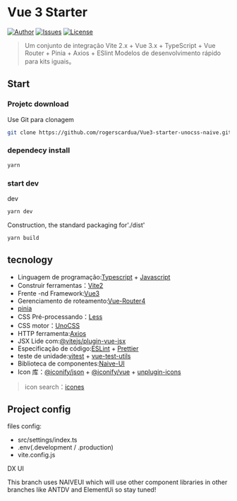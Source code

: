 # Vue 3 Starter

[![Author](https://img.shields.io/badge/Author-Wyatex-green)](https://github.com/Wyatex/)
[![Issues](https://img.shields.io/github/issues/Wyatex/Vue3-starter)](https://github.com/Wyatex/Vue3-starter/issues)
[![License](https://img.shields.io/badge/License-MIT-yellowgreen)](https://github.com/Wyatex/Vue3-starter/blob/master/LICENSE)

> Um conjunto de integração Vite 2.x + Vue 3.x + TypeScript + Vue Router + Pinia + Axios + ESlint Modelos de desenvolvimento rápido para kits iguais。

## Start

### Projetc download

Use Git para clonagem

```sh
git clone https://github.com/rogerscardua/Vue3-starter-unocss-naive.git
```

### dependecy install

```sh
yarn
```

### start dev

dev

```sh
yarn dev
```

Construction, the standard packaging for'./dist'

```sh
yarn build
```

## tecnology

- Linguagem de programação:[Typescript](https://www.typescriptlang.org/zh/) + [Javascript](https://www.javascript.com/)
- Construir ferramentas：[Vite2](https://vitejs.cn/)
- Frente -nd Framework:[Vue3](https://v3.cn.vuejs.org/)
- Gerenciamento de roteamento:[Vue-Router4](https://next.router.vuejs.org/zh/index.html)
- [pinia](https://pinia.esm.dev/)
- CSS Pré-processando：[Less](https://less.bootcss.com/)
- CSS motor：[UnoCSS](https://github.com/unocss/unocss)
- HTTP ferramenta:[Axios](https://axios-http.com/)
- JSX Lide com:[@vitejs/plugin-vue-jsx](https://www.npmjs.com/package/@vitejs/plugin-vue-jsx)
- Especificação de código:[ESLint](https://eslint.org/) + [Prettier](https://prettier.io/)
- teste de unidade:[vitest](https://vitest.dev/) + [vue-test-utils](https://vue-test-utils.vuejs.org/zh/)
- Biblioteca de componentes:[Naive-UI](https://www.naiveui.com/)
- Icon 库：[@iconify/json](https://www.npmjs.com/package/@iconify/json) + [@iconify/vue](https://www.npmjs.com/package/@iconify/vue) + [unplugin-icons](https://github.com/antfu/unplugin-icons)

> icon search：[icones](https://icones.js.org/)

## Project config

files config:
- src/settings/index.ts
- .env(.development / .production)
- vite.config.js

DX UI

This branch uses NAIVEUI which will use other component libraries in other branches like ANTDV and ElementUi so stay tuned!
